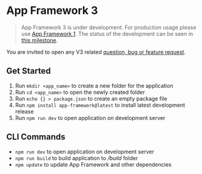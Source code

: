 # App Framework 3

> App Framework 3 is under development. For production usage please use [App Framework 1](https://github.com/scriptPilot/app-framework). The status of the development can be seen in [this milestone](https://github.com/scriptPilot/app-framework/milestone/8).

You are invited to open any V3 related [question, bug or feature request](https://github.com/scriptPilot/app-framework/issues).

## Get Started

1. Run `mkdir <app_name>` to create a new folder for the application
2. Run `cd <app_name>` to open the newly created folder
3. Run `echo {} > package.json` to create an empty package file
4. Run `npm install app-framework@latest` to install latest development release
5. Run `npm run dev` to open application on development server

## CLI Commands

- `npm run dev` to open application on development server
- `npm run build` to build application to */build* folder
- `npm update` to update App Framework and other dependencies

